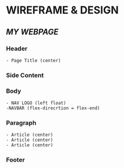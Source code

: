 # **WIREFRAME & DESIGN**

## **_MY WEBPAGE_**

### **Header**

    - Page Title (center)

### **Side Content**

### **Body**

    - NAV LOGO (left float)
    -NAVBAR (flex-direcrtion = flex-end)

### **Paragraph**

    - Article (center)
    - Article (center)
    - Article (center)

### **Footer**
